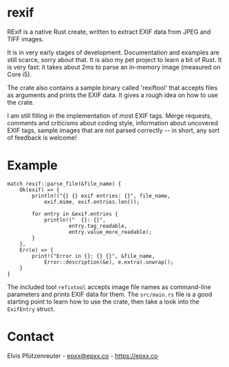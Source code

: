 # rexif

RExif is a native Rust create, written to extract EXIF data from JPEG and TIFF images.

It is in very early stages of development. Documentation and examples are still scarce,
sorry about that. It is also my pet project to learn a bit of Rust. It is very fast:
it takes about 2ms to parse an in-memory image (measured on Core i5).

The crate also contains a
sample binary called 'rexiftool' that accepts files as arguments and prints the EXIF data. It gives
a rough idea on how to use the crate.

I am still filling in
the implementation of most EXIF tags. Merge requests, comments and criticisms about coding style, information
about uncovered EXIF tags, sample images that are not parsed correctly -- in short, any sort of feedback is
welcome!

# Example

```
match rexif::parse_file(&file_name) {
	Ok(exif) => {
		println!("{} {} exif entries: {}", file_name,
			exif.mime, exif.entries.len());

		for entry in &exif.entries {
			println!("	{}: {}",
					entry.tag_readable, 
					entry.value_more_readable);
		}
	},
	Err(e) => {
		print!("Error in {}: {} {}", &file_name,
			Error::description(&e), e.extra).unwrap();
	}
}
```

The included tool `refixtool` accepts image file names as command-line
parameters and prints EXIF data for them. The `src/main.rs` file is a
good starting point to learn how to use the crate, then take a look into
the `ExifEntry` struct.

# Contact

Elvis Pfützenreuter - epxx@epxx.co - https://epxx.co
